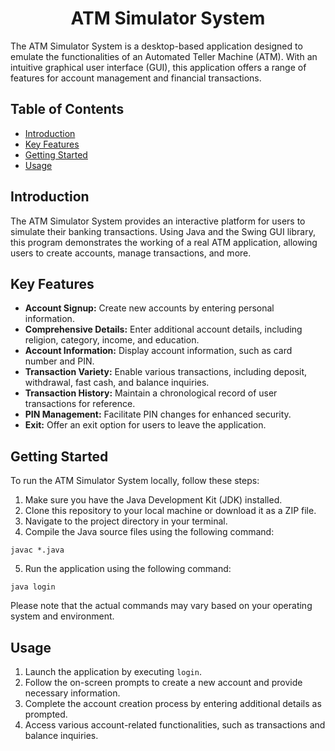 <html>
<head>
  <meta charset="UTF-8">
 
</head>
<body>

<h1 align="center">ATM Simulator System</h1>

<p>The ATM Simulator System is a desktop-based application designed to emulate the functionalities of an Automated Teller Machine (ATM). With an intuitive graphical user interface (GUI), this application offers a range of features for account management and financial transactions.</p>

<h2>Table of Contents</h2>

<ul>
  <li><a href="#introduction">Introduction</a></li>
  <li><a href="#key-features">Key Features</a></li>
  <li><a href="#getting-started">Getting Started</a></li>
  <li><a href="#usage">Usage</a></li>
  
</ul>

<h2>Introduction</h2>

<p>The ATM Simulator System provides an interactive platform for users to simulate their banking transactions. Using Java and the Swing GUI library, this program demonstrates the working of a real ATM application, allowing users to create accounts, manage transactions, and more.</p>

<h2>Key Features</h2>

<ul>
  <li><strong>Account Signup:</strong> Create new accounts by entering personal information.</li>
  <li><strong>Comprehensive Details:</strong> Enter additional account details, including religion, category, income, and education.</li>
  <li><strong>Account Information:</strong> Display account information, such as card number and PIN.</li>
  <li><strong>Transaction Variety:</strong> Enable various transactions, including deposit, withdrawal, fast cash, and balance inquiries.</li>
  <li><strong>Transaction History:</strong> Maintain a chronological record of user transactions for reference.</li>
  <li><strong>PIN Management:</strong> Facilitate PIN changes for enhanced security.</li>
  <li><strong>Exit:</strong> Offer an exit option for users to leave the application.</li>
</ul>

<h2>Getting Started</h2>

<p>To run the ATM Simulator System locally, follow these steps:</p>

<ol>
  <li>Make sure you have the Java Development Kit (JDK) installed.</li>
  <li>Clone this repository to your local machine or download it as a ZIP file.</li>
  <li>Navigate to the project directory in your terminal.</li>
  <li>Compile the Java source files using the following command:</li>
</ol>

<pre><code>javac *.java</code></pre>

<ol start="5">
  <li>Run the application using the following command:</li>
</ol>

<pre><code>java login</code></pre>

<p>Please note that the actual commands may vary based on your operating system and environment.</p>

<h2>Usage</h2>

<ol>
  <li>Launch the application by executing <code>login</code>.</li>
  <li>Follow the on-screen prompts to create a new account and provide necessary information.</li>
  <li>Complete the account creation process by entering additional details as prompted.</li>
  <li>Access various account-related functionalities, such as transactions and balance inquiries.</li>
</ol>

</body>
</html>
